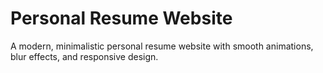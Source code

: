 # Personal Resume Website

A modern, minimalistic personal resume website with smooth animations, blur effects, and responsive design.



